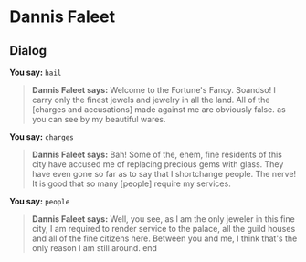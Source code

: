 # Dannis Faleet
## Dialog

**You say:** `hail`



>**Dannis Faleet says:** Welcome to the Fortune's Fancy. Soandso!  I carry only the finest jewels and jewelry in all the land.  All of the [charges and accusations] made against me are obviously false. as you can see by my beautiful wares.

**You say:** `charges`



>**Dannis Faleet says:** Bah!  Some of the, ehem, fine residents of this city have accused me of replacing precious gems with glass.  They have even gone so far as to say that I shortchange people.  The nerve!  It is good that so many [people] require my services.

**You say:** `people`



>**Dannis Faleet says:** Well, you see, as I am the only jeweler in this fine city, I am required to render service to the palace, all the guild houses and all of the fine citizens here.  Between you and me, I think that's the only reason I am still around.
end





